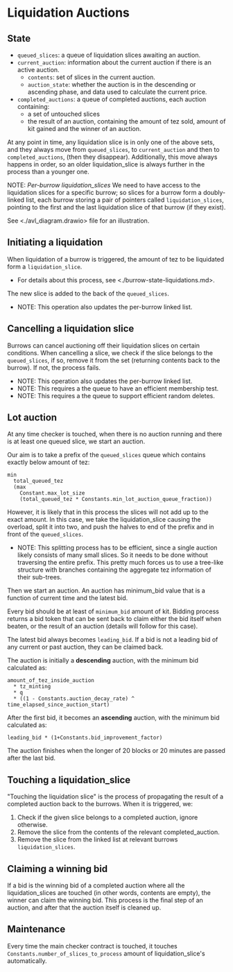 # Liquidation Auctions

## State

* `queued_slices`: a queue of liquidation slices awaiting an auction.
* `current_auction`: information about the current auction if there is an active auction.
  * `contents`: set of slices in the current auction.
  * `auction_state`: whether the auction is in the descending or ascending phase, and data used
  to calculate the current price.
* `completed_auctions`: a queue of completed auctions, each auction containing:
  * a set of untouched slices
  * the result of an auction, containing the amount of tez sold, amount of kit gained and the
  winner of an auction.

At any point in time, any liquidation slice is in only one of the above sets, and they always
move from `queued_slices`, to `current_auction` and then to `completed_auctions`, (then they
disappear). Additionally, this move always happens in order, so an older liquidation_slice is
always further in the process than a younger one.

NOTE: *Per-burrow liquidation_slices* We need to have access to the liquidation slices for a
specific burrow; so slices for a burrow form a doubly-linked list, each burrow storing a pair
of pointers called `liquidation_slices`, pointing to the first and the last liquidation slice
of that burrow (if they exist).

See <./avl_diagram.drawio> file for an illustration.

## Initiating a liquidation

When liquidation of a burrow is triggered, the amount of tez to be liquidated form a
`liquidation_slice`.
  * For details about this process, see <./burrow-state-liquidations.md>.

The new slice is added to the back of the `queued_slices`.

* NOTE: This operation also updates the per-burrow linked list.

## Cancelling a liquidation slice

Burrows can cancel auctioning off their liquidation slices on certain conditions. When cancelling
a slice, we check if the slice belongs to the `queued_slices`, if so, remove it from the set
(returning contents back to the burrow). If not, the process fails.

* NOTE: This operation also updates the per-burrow linked list.
* NOTE: This requires a the queue to have an efficient membership test.
* NOTE: This requires a the queue to support efficient random deletes.

## Lot auction

At any time checker is touched, when there is no auction running and there is at least one
queued slice, we start an auction.

Our aim is to take a prefix of the `queued_slices` queue which contains exactly below amount
of tez:

```
min
  total_queued_tez
  (max
    Constant.max_lot_size
    (total_queued_tez * Constants.min_lot_auction_queue_fraction))
```

However, it is likely that in this process the slices will not add up to the exact amount. In
this case, we take the liquidation_slice causing the overload, split it into two, and push the
halves to end of the prefix and in front of the `queued_slices`.

* NOTE: This splitting process has to be efficient, since a single auction likely consists of
many small slices. So it needs to be done without traversing the entire prefix. This pretty much
forces us to use a tree-like structure with branches containing the aggregate tez information
of their sub-trees.

Then we start an auction. An auction has minimum_bid value that is a function of current time
and the latest bid.

Every bid should be at least of `minimum_bid` amount of kit. Bidding process returns a bid token
that can be sent back to claim either the bid itself when beaten, or the result of an auction
(details will follow for this case).

The latest bid always becomes `leading_bid`. If a bid is not a leading bid of any current or
past auction, they can be claimed back.

The auction is initially a **descending** auction, with the minimum bid calculated as:

```
amount_of_tez_inside_auction
  * tz_minting
  * q
  * ((1 - Constants.auction_decay_rate) ^ time_elapsed_since_auction_start)
```

After the first bid, it becomes an **ascending** auction, with the minimum bid calculated as:

```
leading_bid * (1+Constants.bid_improvement_factor)
```

The auction finishes when the longer of 20 blocks or 20 minutes are passed after the last bid.

## Touching a liquidation_slice

"Touching the liquidation slice" is the process of propagating the result of a completed auction
back to the burrows. When it is triggered, we:

1. Check if the given slice belongs to a completed auction, ignore otherwise.
2. Remove the slice from the contents of the relevant completed_auction.
3. Remove the slice from the linked list at relevant burrows `liquidation_slices`.

## Claiming a winning bid

If a bid is the winning bid of a completed auction where all the liquidation_slices are touched
(in other words, contents are empty), the winner can claim the winning bid. This process is the
final step of an auction, and after that the auction itself is cleaned up.

## Maintenance

Every time the main checker contract is touched, it touches `Constants.number_of_slices_to_process`
amount of liquidation_slice's automatically.
